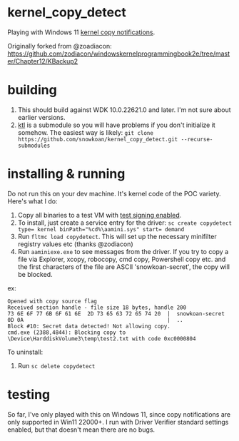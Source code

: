 # kernel_copy_detect
Playing with Windows 11 [kernel copy notifications](https://learn.microsoft.com/en-us/windows-hardware/drivers/ifs/km-file-copy).

Originally forked from @zoadiacon: https://github.com/zodiacon/windowskernelprogrammingbook2e/tree/master/Chapter12/KBackup2

# building
1. This should build against WDK 10.0.22621.0 and later. I'm not sure about earlier versions.
2. [ktl](https://github.com/snowkoan/ktl) is a submodule so you will have problems if you don't initialize it somehow. The easiest way is likely: `git clone https://github.com/snowkoan/kernel_copy_detect.git --recurse-submodules`

# installing & running
Do not run this on your dev machine. It's kernel code of the POC variety. Here's what I do:

1. Copy all binaries to a test VM with [test signing enabled](https://learn.microsoft.com/en-us/windows-hardware/drivers/install/the-testsigning-boot-configuration-option).
2. To install, just create a service entry for the driver: `sc create copydetect type= kernel binPath="%cd%\aamini.sys" start= demand`
3. Run `fltmc load copydetect`. This will set up the necessary minifilter registry values etc (thanks @zodiacon)
4. Run `aaminiexe.exe` to see messages from the driver. If you try to copy a file via Explorer, xcopy, robocopy, cmd copy, Powershell copy etc. and the first characters of the file are ASCII 'snowkoan-secret', the copy will be blocked.

ex:

```cmd.exe (2388,4844): Created context SH=FFFFBD066FCD6840, FO=FFFFBD0672C5FBD0, \Device\HarddiskVolume3\temp\test.txt
Opened with copy source flag
Received section handle - file size 18 bytes, handle 200
73 6E 6F 77 6B 6F 61 6E  2D 73 65 63 72 65 74 20  |  snowkoan-secret
0D 0A                                             |  ..
Block #10: Secret data detected! Not allowing copy.
cmd.exe (2388,4844): Blocking copy to \Device\HarddiskVolume3\temp\test2.txt with code 0xc0000804
```

To uninstall:
1. Run `sc delete copydetect`

# testing
So far, I've only played with this on Windows 11, since copy notifications are only supported in Win11 22000+. I run with Driver Verifier standard settings enabled, but that doesn't mean there are no bugs.

